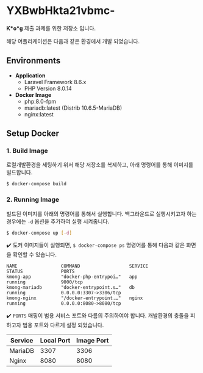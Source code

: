 # YXBwbHkta21vbmc-

**K\*o\*g** 제출 과제를 위한 저장소 입니다.

해당 어플리케이션은 다음과 같은 환경에서 개발 되었습니다.

## Environments

- **Application**
    - Laravel Framework 8.6.x
    - PHP Version 8.0.14
- **Docker Image**
    - php:8.0-fpm
    - mariadb:latest (Distrib 10.6.5-MariaDB)
    - nginx:latest

## Setup Docker

### 1. Build Image

로컬개발환경을 세팅하기 위서 해당 저장소를 복제하고, 아래 명령어를 통해 이미지를 빌드합니다.

```bash
$ docker-compose build
```

### 2. Running Image

빌드된 이미지를 아래의 명령어를 통해서 실행합니다. 백그라운드로 실행시키고자 하는 경우에는 `-d` 옵션을 추가하여 실행 시켜줍니다.

```bash
$ docker-compose up [-d]
```

✔️ 도커 이미지들이 실행되면, `$ docker-compose ps` 명령어를 통해 다음과 같은 화면을 확인할 수 있습니다.

```
NAME                COMMAND                  SERVICE             STATUS              PORTS
kmong-app           "docker-php-entrypoi…"   app                 running             9000/tcp
kmong-mariadb       "docker-entrypoint.s…"   db                  running             0.0.0.0:3307->3306/tcp
kmong-nginx         "/docker-entrypoint.…"   nginx               running             0.0.0.0:8080->8080/tcp
```

✔️ `PORTS` 매핑이 범용 서비스 포트와 다름의 주의하여야 합니다. 개발환경의 충돌을 피하고자 범용 포트와 다르게 설정 되었습니다.

| Service | Local Port | Image Port |
| ------- | ---------- | ---------- |
| MariaDB | 3307 | 3306 |
| Nginx | 8080 | 8080 |
